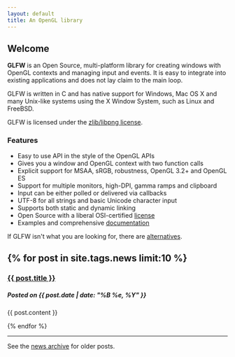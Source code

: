 ```yaml
---
layout: default
title: An OpenGL library
---
```


## Welcome

**GLFW** is an Open Source, multi-platform library for creating windows with
OpenGL contexts and managing input and events.  It is easy to integrate into
existing applications and does not lay claim to the main loop.

GLFW is written in C and has native support for Windows, Mac OS X and many
Unix-like systems using the X Window System, such as Linux and FreeBSD.

GLFW is licensed under the [zlib/libpng license](license.html).

### Features
- Easy to use API in the style of the OpenGL APIs
- Gives you a window and OpenGL context with two function calls
- Explicit support for MSAA, sRGB, robustness, OpenGL 3.2+ and OpenGL ES
- Support for multiple monitors, high-DPI, gamma ramps and clipboard
- Input can be either polled or delivered via callbacks
- UTF-8 for all strings and basic Unicode character input
- Supports both static and dynamic linking
- Open Source with a liberal OSI-certified [license](license.html)
- Examples and comprehensive [documentation](documentation.html)

If GLFW isn't what you are looking for, there are
[alternatives](links.html#alternatives_to_glfw).

{% for post in site.tags.news limit:10 %}
---
<article>
<a href="{{ post.url }}">
<h3>{{ post.title }}</h3>
</a>
<time datetime="{{ post.date | date: "%Y-%m-%d" }}">
</time>

<h5>Posted on {{ post.date | date: "%B %e, %Y" }}</h5>

{{ post.content }}
</article>
{% endfor %}

---
<p>See the <a href="news.html">news archive</a> for older posts.</p>
